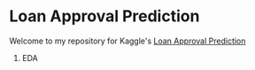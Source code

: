 # Loan Approval Prediction

Welcome to my repository for Kaggle's [Loan Approval Prediction](https://www.kaggle.com/competitions/playground-series-s4e10/data)

1. EDA